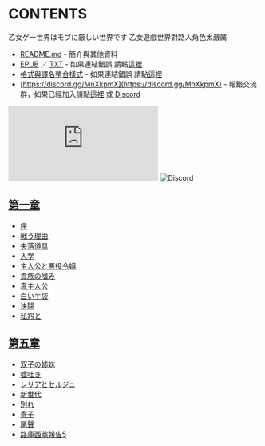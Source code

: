 # CONTENTS

乙女ゲー世界はモブに厳しい世界です
乙女遊戲世界對路人角色太嚴厲


- [README.md](README.md) - 簡介與其他資料
- [EPUB](https://gitlab.com/demonovel/epub-txt/blob/master/syosetu/%E4%B9%99%E5%A5%B3%E9%81%8A%E6%88%B2%E4%B8%96%E7%95%8C%E5%B0%8D%E8%B7%AF%E4%BA%BA%E8%A7%92%E8%89%B2%E5%A4%AA%E5%9A%B4%E5%8E%B2.epub) ／ [TXT](https://gitlab.com/demonovel/epub-txt/blob/master/syosetu/out/%E4%B9%99%E5%A5%B3%E9%81%8A%E6%88%B2%E4%B8%96%E7%95%8C%E5%B0%8D%E8%B7%AF%E4%BA%BA%E8%A7%92%E8%89%B2%E5%A4%AA%E5%9A%B4%E5%8E%B2.out.txt) - 如果連結錯誤 請點[這裡](https://gitlab.com/demonovel/epub-txt/tree/master)
- [格式與譯名整合樣式](https://github.com/bluelovers/node-novel/blob/master/lib/locales/%E4%B9%99%E5%A5%B3%E3%82%B2%E3%83%BC%E4%B8%96%E7%95%8C%E3%81%AF%E3%83%A2%E3%83%96%E3%81%AB%E5%8E%B3%E3%81%97%E3%81%84%E4%B8%96%E7%95%8C%E3%81%A7%E3%81%99.ts) - 如果連結錯誤 請點[這裡](https://github.com/bluelovers/node-novel/tree/master/lib/locales)
- [https://discord.gg/MnXkpmX](https://discord.gg/MnXkpmX) - 報錯交流群，如果已經加入請點[這裡](https://discordapp.com/channels/467794087769014273/467794088285175809) 或 [Discord](https://discordapp.com/channels/@me)


![導航目錄](https://chart.apis.google.com/chart?cht=qr&chs=150x150&chl=https://gitee.com/bluelovers/novel/blob/master/syosetu/乙女ゲー世界はモブに厳しい世界です/導航目錄.md)  ![Discord](https://chart.apis.google.com/chart?cht=qr&chs=150x150&chl=https://discord.gg/MnXkpmX)




## [第一章](00000_%E7%AC%AC%E4%B8%80%E7%AB%A0)

- [序](00000_%E7%AC%AC%E4%B8%80%E7%AB%A0/00010_%E5%BA%8F.txt)
- [戦う理由](00000_%E7%AC%AC%E4%B8%80%E7%AB%A0/00020_%E6%88%A6%E3%81%86%E7%90%86%E7%94%B1.txt)
- [失落道具](00000_%E7%AC%AC%E4%B8%80%E7%AB%A0/00030_%E5%A4%B1%E8%90%BD%E9%81%93%E5%85%B7.txt)
- [入学](00000_%E7%AC%AC%E4%B8%80%E7%AB%A0/00040_%E5%85%A5%E5%AD%A6.txt)
- [主人公と悪役令嬢](00000_%E7%AC%AC%E4%B8%80%E7%AB%A0/00050_%E4%B8%BB%E4%BA%BA%E5%85%AC%E3%81%A8%E6%82%AA%E5%BD%B9%E4%BB%A4%E5%AC%A2.txt)
- [貴族の嗜み](00000_%E7%AC%AC%E4%B8%80%E7%AB%A0/00060_%E8%B2%B4%E6%97%8F%E3%81%AE%E5%97%9C%E3%81%BF.txt)
- [真主人公](00000_%E7%AC%AC%E4%B8%80%E7%AB%A0/00070_%E7%9C%9F%E4%B8%BB%E4%BA%BA%E5%85%AC.txt)
- [白い手袋](00000_%E7%AC%AC%E4%B8%80%E7%AB%A0/00080_%E7%99%BD%E3%81%84%E6%89%8B%E8%A2%8B.txt)
- [決闘](00000_%E7%AC%AC%E4%B8%80%E7%AB%A0/00090_%E6%B1%BA%E9%97%98.txt)
- [私怨と](00000_%E7%AC%AC%E4%B8%80%E7%AB%A0/00100_%E7%A7%81%E6%80%A8%E3%81%A8.txt)


## [第五章](00040_%E7%AC%AC%E4%BA%94%E7%AB%A0)

- [双子の姉妹](00040_%E7%AC%AC%E4%BA%94%E7%AB%A0/00250_%E5%8F%8C%E5%AD%90%E3%81%AE%E5%A7%89%E5%A6%B9.txt)
- [嘘吐き](00040_%E7%AC%AC%E4%BA%94%E7%AB%A0/00260_%E5%98%98%E5%90%90%E3%81%8D.txt)
- [レリアとセルジュ](00040_%E7%AC%AC%E4%BA%94%E7%AB%A0/00270_%E3%83%AC%E3%83%AA%E3%82%A2%E3%81%A8%E3%82%BB%E3%83%AB%E3%82%B8%E3%83%A5.txt)
- [新世代](00040_%E7%AC%AC%E4%BA%94%E7%AB%A0/00280_%E6%96%B0%E4%B8%96%E4%BB%A3.txt)
- [別れ](00040_%E7%AC%AC%E4%BA%94%E7%AB%A0/00290_%E5%88%A5%E3%82%8C.txt)
- [寄子](00040_%E7%AC%AC%E4%BA%94%E7%AB%A0/00300_%E5%AF%84%E5%AD%90.txt)
- [尾聲](00040_%E7%AC%AC%E4%BA%94%E7%AB%A0/00310_%E5%B0%BE%E8%81%B2.txt)
- [路庫西翁報告5](00040_%E7%AC%AC%E4%BA%94%E7%AB%A0/00320_%E8%B7%AF%E5%BA%AB%E8%A5%BF%E7%BF%81%E5%A0%B1%E5%91%8A5.txt)

